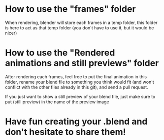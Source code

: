 # How to use the "frames" folder

When rendering, blender will store each frames in a temp folder, this folder is here to act as that temp folder (you don't have to use it, but it would be nicer)

# How to use the "Rendered animations and still previews" folder

After rendering each frames, feel free to put the final animation in this folder, rename your blend file to something you think would fit (and won't conflict with the other files already in this git), and send a pull request.

If you just want to show a still preview of your blend file, just make sure to put (still preview) in the name of the preview image

# Have fun creating your .blend and don't hesitate to share them!